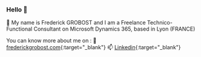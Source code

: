 ### Hello 👋

🔭 My name is Frederick GROBOST and I am a Freelance Technico-Functional Consultant on Microsoft Dynamics 365, based in Lyon (FRANCE)

You can know more about me on :
 🌱 [frederickgrobost.com](https://www.frederickgrobost.com/){:target="_blank"}
 📫 [Linkedin](https://www.linkedin.com/in/frederickgrobost/){:target="_blank"}
  
